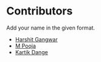 # Contributors

Add your name in the given format.

* [Harshit Gangwar](https://contrihub21.herokuapp.com/profile/user/harshjoeyit/)
* [M Pooja](https://contrihub21.herokuapp.com/profile/user/poojareddy100/)
* [Kartik Dange](https://contrihub21.herokuapp.com/profile/user/kartik83789/)
